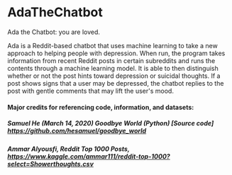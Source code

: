 # AdaTheChatbot

Ada the Chatbot: you are loved.

Ada is a Reddit-based chatbot that uses machine learning to take a new approach to helping people with depression. When run, the program takes information from recent Reddit posts in certain subreddits and runs the contents through a machine learning model. It is able to then distinguish whether or not the post hints toward depression or suicidal thoughts. If a post shows signs that a user may be depressed, the chatbot replies to the post with gentle comments that may lift the user's mood.


#### Major credits for referencing code, information, and datasets:
##### Samuel He (March 14, 2020) Goodbye World (Python) [Source code] https://github.com/hesamuel/goodbye_world

##### Ammar Alyousfi, Reddit Top 1000 Posts, https://www.kaggle.com/ammar111/reddit-top-1000?select=Showerthoughts.csv
